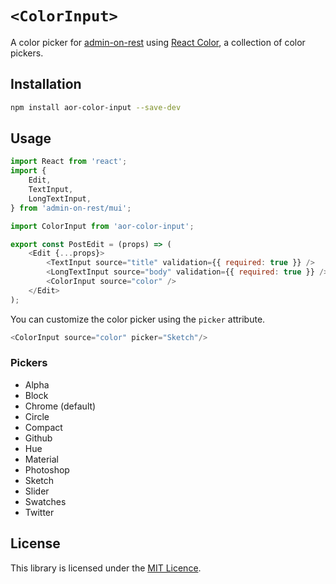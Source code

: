 # `<ColorInput>`

A color picker for [admin-on-rest](https://github.com/marmelab/admin-on-rest) using [React Color](http://casesandberg.github.io/react-color/), a collection of color pickers.

## Installation

```sh
npm install aor-color-input --save-dev
```

## Usage

```js
import React from 'react';
import {
    Edit,
    TextInput,
    LongTextInput,
} from 'admin-on-rest/mui';

import ColorInput from 'aor-color-input';

export const PostEdit = (props) => (
    <Edit {...props}>
        <TextInput source="title" validation={{ required: true }} />
        <LongTextInput source="body" validation={{ required: true }} />
        <ColorInput source="color" />
    </Edit>
);
```

You can customize the color picker using the `picker` attribute.

```js
<ColorInput source="color" picker="Sketch"/>
```

### Pickers
- Alpha
- Block
- Chrome (default)
- Circle
- Compact
- Github
- Hue
- Material
- Photoshop
- Sketch
- Slider
- Swatches
- Twitter


## License

This library is licensed under the [MIT Licence](LICENSE).
